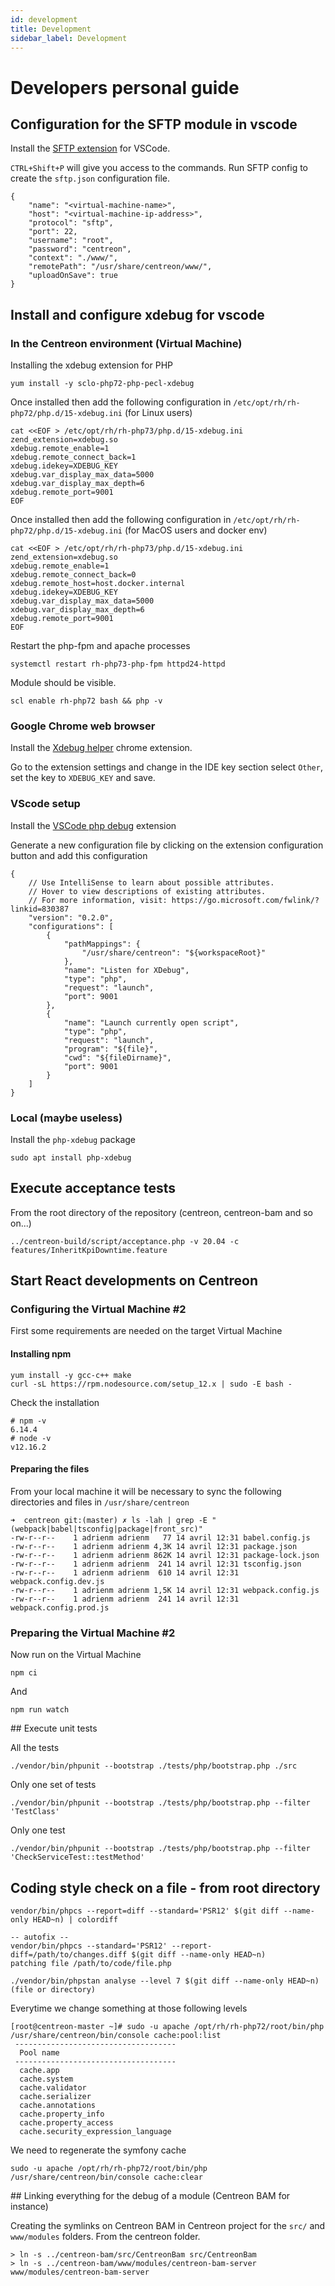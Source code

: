 ```yaml
---
id: development
title: Development
sidebar_label: Development
---
```


# Developers personal guide

## Configuration for the SFTP module in vscode

Install the [SFTP extension](https://marketplace.visualstudio.com/items?itemName=liximomo.sftp) for VSCode.

`CTRL+Shift+P` will give you access to the commands.
Run SFTP config to create the `sftp.json` configuration file.

```
{
    "name": "<virtual-machine-name>",
    "host": "<virtual-machine-ip-address>",
    "protocol": "sftp",
    "port": 22,
    "username": "root",
    "password": "centreon",
    "context": "./www/",
    "remotePath": "/usr/share/centreon/www/",
    "uploadOnSave": true
}
```

## Install and configure xdebug for vscode

### In the Centreon environment (Virtual Machine)

Installing the xdebug extension for PHP

```
yum install -y sclo-php72-php-pecl-xdebug
```

Once installed then add the following configuration in `/etc/opt/rh/rh-php72/php.d/15-xdebug.ini` (for Linux users)

```
cat <<EOF > /etc/opt/rh/rh-php73/php.d/15-xdebug.ini
zend_extension=xdebug.so
xdebug.remote_enable=1
xdebug.remote_connect_back=1
xdebug.idekey=XDEBUG_KEY
xdebug.var_display_max_data=5000
xdebug.var_display_max_depth=6
xdebug.remote_port=9001
EOF
```

Once installed then add the following configuration in `/etc/opt/rh/rh-php72/php.d/15-xdebug.ini` (for MacOS users and docker env)
```
cat <<EOF > /etc/opt/rh/rh-php73/php.d/15-xdebug.ini
zend_extension=xdebug.so
xdebug.remote_enable=1
xdebug.remote_connect_back=0
xdebug.remote_host=host.docker.internal
xdebug.idekey=XDEBUG_KEY
xdebug.var_display_max_data=5000
xdebug.var_display_max_depth=6
xdebug.remote_port=9001
EOF
```

Restart the php-fpm and apache processes
```
systemctl restart rh-php73-php-fpm httpd24-httpd
```

Module should be visible.
```
scl enable rh-php72 bash && php -v
```

### Google Chrome web browser

Install the [Xdebug helper](https://chrome.google.com/webstore/detail/xdebug-helper/eadndfjplgieldjbigjakmdgkmoaaaoc) chrome extension.

Go to the extension settings and change in the IDE key section select
`Other`, set the key to `XDEBUG_KEY` and save.

### VScode setup

Install the [VSCode php debug](https://marketplace.visualstudio.com/items?itemName=felixfbecker.php-debug) extension

Generate a new configuration file by clicking on the extension configuration button and add this configuration
```
{
    // Use IntelliSense to learn about possible attributes.
    // Hover to view descriptions of existing attributes.
    // For more information, visit: https://go.microsoft.com/fwlink/?linkid=830387
    "version": "0.2.0",
    "configurations": [
        {
            "pathMappings": {
                "/usr/share/centreon": "${workspaceRoot}"
            },
            "name": "Listen for XDebug",
            "type": "php",
            "request": "launch",
            "port": 9001
        },
        {
            "name": "Launch currently open script",
            "type": "php",
            "request": "launch",
            "program": "${file}",
            "cwd": "${fileDirname}",
            "port": 9001
        }
    ]
}
```

### Local (maybe useless)
Install the `php-xdebug` package
```
sudo apt install php-xdebug
```

## Execute acceptance tests
From the root directory of the repository (centreon, centreon-bam and so on...)

```
../centreon-build/script/acceptance.php -v 20.04 -c features/InheritKpiDowntime.feature
```

## Start React developments on Centreon

### Configuring the Virtual Machine #2

First some requirements are needed on the target Virtual Machine

#### Installing npm

```
yum install -y gcc-c++ make
curl -sL https://rpm.nodesource.com/setup_12.x | sudo -E bash -
```

Check the installation

```
# npm -v
6.14.4
# node -v
v12.16.2
```

#### Preparing the files

From your local machine it will be necessary to sync the following directories and files in `/usr/share/centreon`

```
➜  centreon git:(master) ✗ ls -lah | grep -E "(webpack|babel|tsconfig|package|front_src)"
-rw-r--r--    1 adrienm adrienm   77 14 avril 12:31 babel.config.js
-rw-r--r--    1 adrienm adrienm 4,3K 14 avril 12:31 package.json
-rw-r--r--    1 adrienm adrienm 862K 14 avril 12:31 package-lock.json
-rw-r--r--    1 adrienm adrienm  241 14 avril 12:31 tsconfig.json
-rw-r--r--    1 adrienm adrienm  610 14 avril 12:31 webpack.config.dev.js
-rw-r--r--    1 adrienm adrienm 1,5K 14 avril 12:31 webpack.config.js
-rw-r--r--    1 adrienm adrienm  241 14 avril 12:31 webpack.config.prod.js
```

### Preparing the Virtual Machine #2

Now run on the Virtual Machine

```
npm ci
```

And

```
npm run watch
```

## Execute unit tests

All the tests
```
./vendor/bin/phpunit --bootstrap ./tests/php/bootstrap.php ./src
```

Only one set of tests
```
./vendor/bin/phpunit --bootstrap ./tests/php/bootstrap.php --filter 'TestClass'
```

Only one test
```
./vendor/bin/phpunit --bootstrap ./tests/php/bootstrap.php --filter 'CheckServiceTest::testMethod'
```

## Coding style check on a file - from root directory

```
vendor/bin/phpcs --report=diff --standard='PSR12' $(git diff --name-only HEAD~n) | colordiff

-- autofix --
vendor/bin/phpcs --standard='PSR12' --report-diff=/path/to/changes.diff $(git diff --name-only HEAD~n)
patching file /path/to/code/file.php
```

```
./vendor/bin/phpstan analyse --level 7 $(git diff --name-only HEAD~n) (file or directory)
```

Everytime we change something at those following levels
```
[root@centreon-master ~]# sudo -u apache /opt/rh/rh-php72/root/bin/php /usr/share/centreon/bin/console cache:pool:list
 ------------------------------------
  Pool name
 ------------------------------------
  cache.app
  cache.system
  cache.validator
  cache.serializer
  cache.annotations
  cache.property_info
  cache.property_access
  cache.security_expression_language
```

We need to regenerate the symfony cache

```
sudo -u apache /opt/rh/rh-php72/root/bin/php /usr/share/centreon/bin/console cache:clear
```

## Linking everything for the debug of a module (Centreon BAM for instance)


Creating the symlinks on Centreon BAM in Centreon project for the `src/` and `www/modules` folders.
From the centreon folder.

```
> ln -s ../centreon-bam/src/CentreonBam src/CentreonBam
> ln -s ../centreon-bam/www/modules/centreon-bam-server www/modules/centreon-bam-server
```

